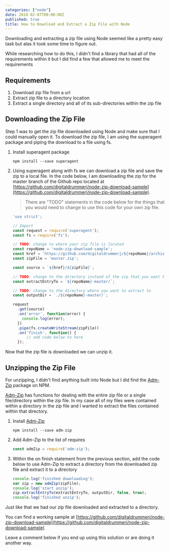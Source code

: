 ```yaml
---
categories: ["node"]
date: 2018-02-07T00:00:00Z
published: true
title: How to Download and Extract a Zip File with Node
---
```


Downloading and extracting a zip file using Node seemed like a pretty easy task but alas it took some time to figure out.

While researching how to do this, I didn't find a library that had all of the requirements within it but I did find a few that allowed me to meet the requirements

## Requirements

1. Download zip file from a url
1. Extract zip file to a directory location
1. Extract a single directory and all of its sub-directories within the zip file

## Downloading the Zip File

Step 1 was to get the zip file downloaded using Node and make sure that I could manually open it.  To download the zip file, I am using the superagent package and piping the download to a file using fs.

1. Install superagent package

    ```shell
    npm install --save superagent
    ```

1. Using superagent along with fs we can download a zip file and save the zip to a local file.  In the code below, I am downloading the zip for the master branch of the Github repo located at [https://github.com/digitaldrummerj/node-zip-download-sample](https://github.com/digitaldrummerj/node-zip-download-sample).

    > There are "TODO" statements in the code below for the things that you would need to change to use this code for your own zip file.


    ```javascript
    'use strict';

    // Import
    const request = require('superagent');
    const fs = require('fs');

    // TODO: change to where your zip file is located
    const repoName = 'node-zip-download-sample';
    const href = `https://github.com/digitaldrummerj/${repoName}/archive`;
    const zipFile = 'master.zip';

    const source = `${href}/${zipFile}`;

    // TODO: change to the directory instead of the zip that you want to extract
    const extractEntryTo = `${repoName}-master/`;

    // TODO: change to the directory where you want to extract to
    const outputDir = `./${repoName}-master/`;

    request
      .get(source)
      .on('error', function(error) {
        console.log(error);
      })
      .pipe(fs.createWriteStream(zipFile))
      .on('finish', function() {
          // add code below to here
      });
    ```

Now that the zip file is downloaded we can unzip it.

## Unzipping the Zip File

For unzipping, I didn't find anything built into Node but I did find the [Adm-Zip](https://www.npmjs.com/package/adm-zip) package on NPM.

[Adm-Zip](https://www.npmjs.com/package/adm-zip) has functions for dealing with the entire zip file or a single file/directory within the zip file. In my case all of my files were contained within a directory in the zip file and I wanted to extract the files contained within that directory.

1. Install [Adm-Zip](https://www.npmjs.com/package/adm-zip)

    ```shell
    npm install --save adm-zip
    ```

1. Add Adm-Zip to the list of requires

    ```javascript
    const admZip = require('adm-zip');
    ```

1. Within the on finish statement from the previous section, add the code below to use Adm-Zip to extract a directory from the downloaded zip file and extract it to a directory

    ```javascript
    console.log('finished downloading');
    var zip = new admZip(zipFile);
    console.log('start unzip');
    zip.extractEntryTo(extractEntryTo, outputDir, false, true);
    console.log('finished unzip');
    ```

Just like that we had our zip file downloaded and extracted to a directory.

You can find a working sample at [https://github.com/digitaldrummerj/node-zip-download-sample](https://github.com/digitaldrummerj/node-zip-download-sample)

Leave a comment below if you end up using this solution or are doing it another way.
